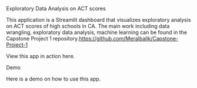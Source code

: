 Exploratory Data Analysis on ACT scores

This application is a Streamlit dashboard that visualizes exploratory analysis on ACT scores of high schools in CA. The main work including data wrangling, exploratory data analysis, machine learning can be found in the Capstone Project 1 repository.https://github.com/Meralbalik/Capstone-Project-1

View this app in action here.

Demo

Here is a demo on how to use this app.
